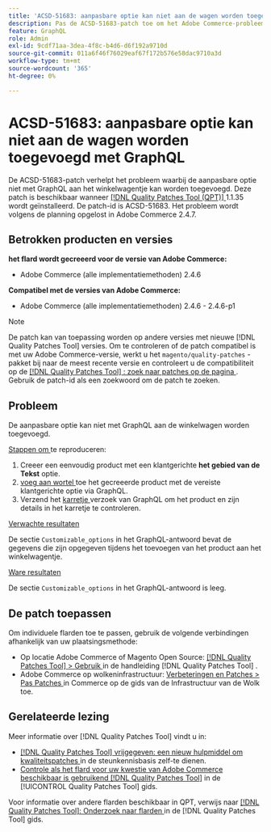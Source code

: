 ```yaml
---
title: 'ACSD-51683: aanpasbare optie kan niet aan de wagen worden toegevoegd met GraphQL'
description: Pas de ACSD-51683-patch toe om het Adobe Commerce-probleem op te lossen, waarbij de aanpasbare optie niet met GraphQL aan het winkelwagentje kan worden toegevoegd.
feature: GraphQL
role: Admin
exl-id: 9cdf71aa-3dea-4f8c-b4d6-d6f192a9710d
source-git-commit: 011a6f46f76029eaf67f172b576e58dac9710a3d
workflow-type: tm+mt
source-wordcount: '365'
ht-degree: 0%

---
```


# ACSD-51683: aanpasbare optie kan niet aan de wagen worden toegevoegd met GraphQL

De ACSD-51683-patch verhelpt het probleem waarbij de aanpasbare optie niet met GraphQL aan het winkelwagentje kan worden toegevoegd. Deze patch is beschikbaar wanneer [[!DNL Quality Patches Tool (QPT)] ](https://experienceleague.adobe.com/nl/docs/commerce-operations/tools/quality-patches-tool/quality-patches-tool-to-self-serve-quality-patches) 1.1.35 wordt geïnstalleerd. De patch-id is ACSD-51683. Het probleem wordt volgens de planning opgelost in Adobe Commerce 2.4.7.

## Betrokken producten en versies

**het flard wordt gecreeerd voor de versie van Adobe Commerce:**

* Adobe Commerce (alle implementatiemethoden) 2.4.6

**Compatibel met de versies van Adobe Commerce:**

* Adobe Commerce (alle implementatiemethoden) 2.4.6 - 2.4.6-p1

>[!NOTE]
>
>De patch kan van toepassing worden op andere versies met nieuwe [!DNL Quality Patches Tool] versies. Om te controleren of de patch compatibel is met uw Adobe Commerce-versie, werkt u het `magento/quality-patches` -pakket bij naar de meest recente versie en controleert u de compatibiliteit op de [[!DNL Quality Patches Tool] : zoek naar patches op de pagina ](https://experienceleague.adobe.com/tools/commerce-quality-patches/index.html?lang=nl-NL) . Gebruik de patch-id als een zoekwoord om de patch te zoeken.

## Probleem

De aanpasbare optie kan niet met GraphQL aan de winkelwagen worden toegevoegd.

<u> Stappen om </u> te reproduceren:

1. Creeer een eenvoudig product met een klantgerichte **het gebied van de Tekst** optie.
1. [ voeg aan wortel ](https://developer.adobe.com/commerce/webapi/graphql/tutorials/checkout/add-product-to-cart/) toe het gecreeerde product met de vereiste klantgerichte optie via GraphQL.
1. Verzend het [ karretje ](https://developer.adobe.com/commerce/webapi/graphql/schema/cart/queries/cart/) verzoek van GraphQL om het product en zijn details in het karretje te controleren.

<u> Verwachte resultaten </u>

De sectie `Customizable_options` in het GraphQL-antwoord bevat de gegevens die zijn opgegeven tijdens het toevoegen van het product aan het winkelwagentje.

<u> Ware resultaten </u>

De sectie `Customizable_options` in het GraphQL-antwoord is leeg.

## De patch toepassen

Om individuele flarden toe te passen, gebruik de volgende verbindingen afhankelijk van uw plaatsingsmethode:

* Op locatie Adobe Commerce of Magento Open Source: [[!DNL Quality Patches Tool] > Gebruik ](/help/tools/quality-patches-tool/usage.md) in de handleiding [!DNL Quality Patches Tool] .
* Adobe Commerce op wolkeninfrastructuur: [ Verbeteringen en Patches > Pas Patches ](https://experienceleague.adobe.com/docs/commerce-cloud-service/user-guide/develop/upgrade/apply-patches.html?lang=nl-NL) in Commerce op de gids van de Infrastructuur van de Wolk toe.

## Gerelateerde lezing

Meer informatie over [!DNL Quality Patches Tool] vindt u in:

* [[!DNL Quality Patches Tool]  vrijgegeven: een nieuw hulpmiddel om kwaliteitspatches ](https://experienceleague.adobe.com/nl/docs/commerce-operations/tools/quality-patches-tool/quality-patches-tool-to-self-serve-quality-patches) in de steunkennisbasis zelf-te dienen.
* [ Controle als het flard voor uw kwestie van Adobe Commerce beschikbaar is gebruikend  [!DNL Quality Patches Tool]](/help/tools/quality-patches-tool/patches-available-in-qpt/check-patch-for-magento-issue-with-magento-quality-patches.md) in de [!UICONTROL Quality Patches Tool] gids.


Voor informatie over andere flarden beschikbaar in QPT, verwijs naar [[!DNL Quality Patches Tool]: Onderzoek naar flarden ](https://experienceleague.adobe.com/tools/commerce-quality-patches/index.html?lang=nl-NL) in de [!DNL Quality Patches Tool] gids.
